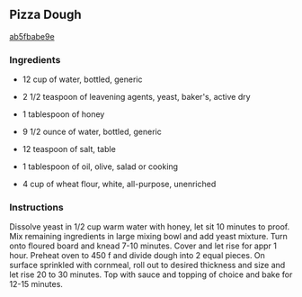 ## Pizza Dough

[ab5fbabe9e](http://www.food.com/recipe/pizza-dough-297774)

### Ingredients

 - 12 cup of water, bottled, generic

 - 2 1/2 teaspoon of leavening agents, yeast, baker's, active dry

 - 1 tablespoon of honey

 - 9 1/2 ounce of water, bottled, generic

 - 12 teaspoon of salt, table

 - 1 tablespoon of oil, olive, salad or cooking

 - 4 cup of wheat flour, white, all-purpose, unenriched

### Instructions

Dissolve yeast in 1/2 cup warm water with honey, let sit 10 minutes to proof. Mix remaining ingredients in large mixing bowl and add yeast mixture. Turn onto floured board and knead 7-10 minutes. Cover and let rise for appr 1 hour. Preheat oven to 450 f and divide dough into 2 equal pieces. On surface sprinkled with cornmeal, roll out to desired thickness and size and let rise 20 to 30 minutes. Top with sauce and topping of choice and bake for 12-15 minutes.